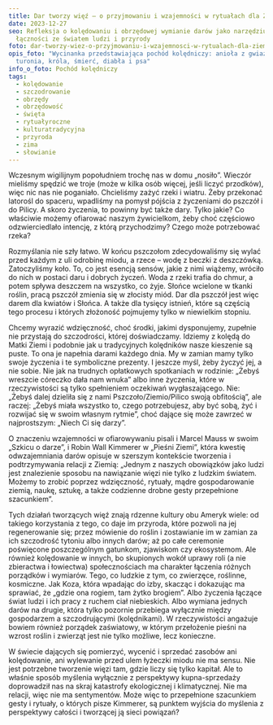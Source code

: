 ```yaml
---
title: Dar tworzy więź – o przyjmowaniu i wzajemności w rytuałach dla Ziemi
date: 2023-12-27
seo: Refleksja o kolędowaniu i obrzędowej wymianie darów jako narzędziu
  łączności ze światem ludzi i przyrody
foto: dar-tworzy-wiez-o-przyjmowaniu-i-wzajemnosci-w-rytualach-dla-ziemi.jpg
opis_foto: "Wycinanka przedstawiająca pochód kolędniczy: anioła z gwiazdą,
  turonia, króla, śmierć, diabła i psa"
info_o_foto: Pochód kolędniczy
tags:
  - kolędowanie
  - szczodrowanie
  - obrzędy
  - obrzędowość
  - święta
  - rytuałyroczne
  - kulturatradycyjna
  - przyroda
  - zima
  - słowianie
---
```

Wczesnym wigilijnym popołudniem trochę nas w domu „nosiło”. Wieczór mieliśmy spędzić we troje (może w kilka osób więcej, jeśli liczyć przodków), więc nic nas nie poganiało. Chcieliśmy zażyć rzeki i wiatru. Żeby przekonać latorośl do spaceru, wpadliśmy na pomysł pójścia z życzeniami do pszczół i do Pilicy. A skoro życzenia, to powinny być także dary. Tylko jakie? Co właściwie możemy ofiarować naszym żywicielkom, żeby choć częściowo odzwierciedlało intencję, z którą przychodzimy? Czego może potrzebować rzeka?

Rozmyślania nie szły łatwo. W końcu pszczołom zdecydowaliśmy się wylać przed każdym z uli odrobinę miodu, a rzece – wodę z beczki z deszczówką. Zatoczyliśmy koło. To, co jest esencją sensów, jakie z nimi wiążemy, wróciło do nich w postaci daru i dobrych życzeń. Woda z rzeki trafia do chmur, a potem spływa deszczem na wszystko, co żyje. Słońce wcielone w tkanki roślin, pracą pszczół zmienia się w złocisty miód. Dar dla pszczół jest więc darem dla kwiatów i Słońca. A także dla tysięcy istnień, które są częścią tego procesu i których złożoność pojmujemy tylko w niewielkim stopniu.

Chcemy wyrazić wdzięczność, choć środki, jakimi dysponujemy, zupełnie nie przystają do szczodrości, której doświadczamy. Idziemy z kolędą do Matki Ziemi i podobnie jak u tradycyjnych kolędników nasze kieszenie są puste. To ona je napełnia darami każdego dnia. My w zamian mamy tylko swoje życzenia i te symboliczne prezenty. I jeszcze myśl, żeby życzyć jej, a nie sobie. Nie jak na trudnych opłatkowych spotkaniach w rodzinie: „Żebyś wreszcie córeczko dała nam wnuka” albo inne życzenia, które w rzeczywistości są tylko spełnieniem oczekiwań wygłaszającego. Nie: „Żebyś dalej dzieliła się z nami Pszczoło/Ziemio/Pilico swoją obfitością”, ale raczej: „Żebyś miała wszystko to, czego potrzebujesz, aby być sobą, żyć i rozwijać się w swoim własnym rytmie”, choć dające się może zawrzeć w najprostszym: „Niech Ci się darzy”. 

O znaczeniu wzajemności w ofiarowywaniu pisali i Marcel Mauss w swoim „Szkicu o darze”, i Robin Wall Kimmerer w „Pieśni Ziemi”, która kwestię odwzajemniania darów opisuje w szerszym kontekście tworzenia i podtrzymywania relacji z Ziemią: „Jednym z naszych obowiązków jako ludzi jest znalezienie sposobu na nawiązanie więzi nie tylko z ludzkim światem. Możemy to zrobić poprzez wdzięczność, rytuały, mądre gospodarowanie ziemią, naukę, sztukę, a także codzienne drobne gesty przepełnione szacunkiem”.

Tych działań tworzących więź znają rdzenne kultury obu Ameryk wiele: od takiego korzystania z tego, co daje im przyroda, które pozwoli na jej regenerowanie się; przez mówienie do roślin i zostawianie im w zamian za ich szczodrość tytoniu albo innych darów; aż po całe ceremonie poświęcone poszczególnym gatunkom, zjawiskom czy ekosystemom. Ale również kolędowanie w innych, bo skupionych wokół uprawy roli (a nie zbieractwa i łowiectwa) społecznościach ma charakter łączenia różnych porządków i wymiarów. Tego, co ludzkie z tym, co zwierzęce, roślinne, kosmiczne. Jak Koza, która wpadając do izby, skacząc i dokazując ma sprawiać, że „gdzie ona rogiem, tam żytko brogiem”. Albo życzenia łączące świat ludzi i ich pracy z ruchem ciał niebieskich. Albo wymiana jednych darów na drugie, która tylko pozornie przebiega wyłącznie między gospodarzem a szczodrującymi (kolędnikami). W rzeczywistości angażuje bowiem również porządek zaświatowy, w którym przełożenie pieśni na wzrost roślin i zwierząt jest nie tylko możliwe, lecz konieczne.

W świecie dających się pomierzyć, wycenić i sprzedać zasobów ani kolędowanie, ani wylewanie przed ulem łyżeczki miodu nie ma sensu. Nie jest potrzebne tworzenie więzi tam, gdzie liczy się tylko kapitał. Ale to właśnie sposób myślenia wyłącznie z perspektywy kupna-sprzedaży doprowadził nas na skraj katastrofy ekologicznej i klimatycznej. Nie ma relacji, więc nie ma sentymentów. Może więc to przepełnione szacunkiem gesty i rytuały, o których pisze Kimmerer, są punktem wyjścia do myślenia z perspektywy całości i tworzącej ją sieci powiązań?